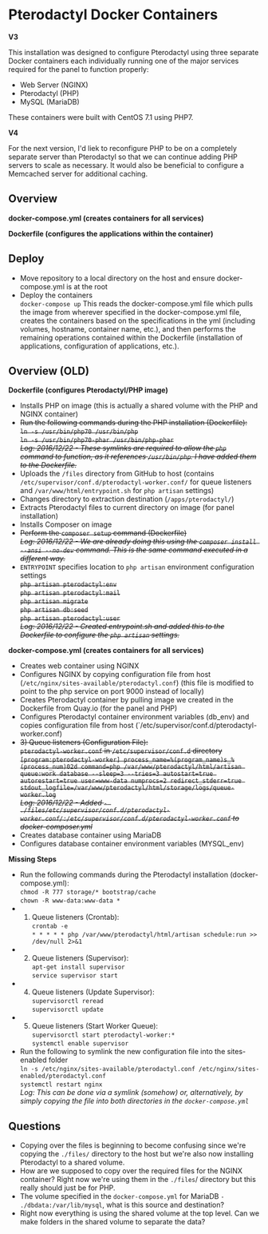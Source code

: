 # Pterodactyl Docker Containers

**V3**

This installation was designed to configure Pterodactyl using three separate Docker containers each individually running one of the major services required for the panel to function properly:

- Web Server (NGINX)
- Pterodactyl (PHP)  
- MySQL (MariaDB)  

These containers were built with CentOS 7.1 using PHP7.

**V4**

For the next version, I'd liek to reconfigure PHP to be on a completely separate server than Pterodactyl so that we can continue adding PHP servers to scale as necessary. It would also be beneficial to configure a Memcached server for additional caching.

## Overview

**docker-compose.yml (creates containers for all services)**

**Dockerfile (configures the applications within the container)**

## Deploy

- Move repository to a local directory on the host and ensure docker-compose.yml is at the root
- Deploy the containers  
`docker-compose up` This reads the docker-compose.yml file which pulls the image from wherever specified in the docker-compose.yml file, creates the containers based on the specifications in the yml (including volumes, hostname, container name, etc.), and then performs the remaining operations contained within the Dockerfile (installation of applications, configuration of applications, etc.).










## Overview (OLD)

**Dockerfile (configures Pterodactyl/PHP image)**
- Installs PHP on image (this is actually a shared volume with the PHP and NGINX container)
- ~~Run the following commands during the PHP installation (Dockerfile):~~  
~~`ln -s /usr/bin/php70 /usr/bin/php`  
`ln -s /usr/bin/php70-phar /usr/bin/php-phar`  
*Log: 2016/12/22 - These symlinks are required to allow the `php` command to function, as it references `/usr/bin/php`. I have added them to the Dockerfile.*~~  
- Uploads the `/files` directory from GitHub to host (contains `/etc/supervisor/conf.d/pterodactyl-worker.conf/` for queue listeners and `/var/www/html/entrypoint.sh` for `php artisan` settings)
- Changes directory to extraction destination (`/apps/pterodactyl/`)
- Extracts Pterodactyl files to current directory on image (for panel installation)
- Installs Composer on image
- ~~Perform the `composer setup` command (Dockerfile)  
*Log: 2016/12/22 - We are already doing this using the `composer install --ansi --no-dev` command. This is the same command executed in a different way.*~~  
- `ENTRYPOINT` specifies location to `php artisan` environment configuration settings  
~~`php artisan pterodactyl:env`  
`php artisan pterodactyl:mail`  
`php artisan migrate`  
`php artisan db:seed`  
`php artisan pterodactyl:user`  
*Log: 2016/12/22 - Created entrypoint.sh and added this to the Dockerfile to configure the `php artisan` settings.*~~  

**docker-compose.yml (creates containers for all services)**
- Creates web container using NGINX
- Configures NGINX by copying configuration file from host (`/etc/nginx/sites-available/pterodactyl.conf`) (this file is modified to point to the php service on port 9000 instead of locally)
- Creates Pterodactyl container by pulling image we created in the Dockerfile from Quay.io (for the panel and PHP)
- Configures Pterodactyl container environment variables (db_env) and copies configuration file from host (`/etc/supervisor/conf.d/pterodactyl-worker.conf)
- ~~3) Queue listeners (Configuration File):  
`pterodactyl-worker.conf` in `/etc/supervisor/conf.d` directory  
`[program:pterodactyl-worker]
process_name=%(program_name)s_%(process_num)02d
command=php /var/www/pterodactyl/html/artisan queue:work database --sleep=3 --tries=3
autostart=true
autorestart=true
user=www-data
numprocs=2
redirect_stderr=true
stdout_logfile=/var/www/pterodactyl/html/storage/logs/queue-worker.log`  
*Log: 2016/12/22 - Added `- ./files/etc/supervisor/conf.d/pterodactyl-worker.conf/:/etc/supervisor/conf.d/pterodactyl-worker.conf` to docker-composer.yml*~~  
- Creates database container using MariaDB
- Configures database container environment variables (MYSQL_env)

**Missing Steps**

- Run the following commands during the Pterodactyl installation (docker-compose.yml):  
`chmod -R 777 storage/* bootstrap/cache`  
`chown -R www-data:www-data *`  
- 1) Queue listeners (Crontab):  
`crontab -e`  
`* * * * * php /var/www/pterodactyl/html/artisan schedule:run >> /dev/null 2>&1`  
- 2) Queue listeners (Supervisor):  
`apt-get install supervisor`  
`service supervisor start`  
- 4) Queue listeners (Update Supervisor):  
`supervisorctl reread`  
`supervisorctl update`  
- 5) Queue listeners (Start Worker Queue):  
`supervisorctl start pterodactyl-worker:*`  
`systemctl enable supervisor`  
- Run the following to symlink the new configuration file into the sites-enabled folder  
`ln -s /etc/nginx/sites-available/pterodactyl.conf /etc/nginx/sites-enabled/pterodactyl.conf`  
`systemctl restart nginx`  
*Log: This can be done via a symlink (somehow) or, alternatively, by simply copying the file into both directories in the `docker-compose.yml`*

## Questions

- Copying over the files is beginning to become confusing since we're copying the `./files/` directory to the host but we're also now installing Pterodactyl to a shared volume.
- How are we supposed to copy over the required files for the NGINX container? Right now we're using them in the `./files`/ directory but this really should just be for PHP.
- The volume specified in the `docker-compose.yml` for MariaDB `- ./dbdata:/var/lib/mysql`, what is this source and destination?
- Right now everything is using the shared volume at the top level. Can we make folders in the shared volume to separate the data?
